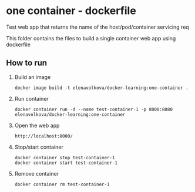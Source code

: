 # one container - dockerfile

Test web app that returns the name of the host/pod/container servicing req

This folder contains the files to build a single container web app using dockerfile

## How to run

1. Build an image

       docker image build -t elenavolkova/docker-learning:one-container .

2. Run container

       docker container run -d --name test-container-1 -p 8000:8080 elenavolkova/docker-learning:one-container

3. Open the web app

       http://localhost:8000/

4. Stop/start container

       docker container stop test-container-1
       docker container start test-container-1

5. Remove container 
   
       docker container rm test-container-1